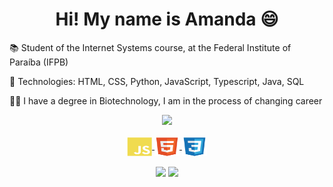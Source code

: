 <h1 align="center"> Hi! My name is Amanda 😄 </h1>

<img align="right" style="margin-top:-200px" alt="Amanda-pic" height="190" src="https://i.ibb.co/HK2LZYB/your-image.jpg" alt="Sua Imagem">

📚 Student of the Internet Systems course, at the Federal Institute of Paraíba (IFPB) <p>
🌱 Technologies: HTML, CSS, Python, JavaScript, Typescript, Java, SQL <p>
👩‍🔬 I have a degree in Biotechnology, I am in the process of changing career <p>

<div align="center">
  <a href="https://github.com/Amandacdev">
  <a href= "https://www.linkedin.com/in/amanda-cruz-de-ara%C3%BAjo-092987215/">
  <img height="180em" src="https://github-readme-stats.vercel.app/api/top-langs/?username=Amandacdev&layout=compact&langs_count=7&theme=dracula"/>
</div>

 <div style="display: inline_block" align="center">
   <div>
     <br>
    <img align="center" alt="Js" height="30" width="40" src="https://raw.githubusercontent.com/devicons/devicon/master/icons/javascript/javascript-plain.svg">
    <img align="center" alt="HTML" height="30" width="40" src="https://raw.githubusercontent.com/devicons/devicon/master/icons/html5/html5-original.svg">
    <img align="center" alt="CSS" height="30" width="40" src="https://raw.githubusercontent.com/devicons/devicon/master/icons/css3/css3-original.svg">
  </div>
  <br>
  <div>   
     <img src="https://img.shields.io/badge/-Gmail-%23333?style=for-the-badge&logo=gmail&logoColor=white" target="_blank"></a>
     <a href="https://www.linkedin.com/in/amanda-cruz-de-ara%C3%BAjo-092987215/" target="_blank"><img src="https://img.shields.io/badge/-LinkedIn-%230077B5?style=for-the-badge&logo=linkedin&logoColor=white" target="_blank"></a>
   </div>
 </div>

<!-- ![Snake animation](https://github.com/Amandacdev/Amandacdev/blob/output/github-contribution-grid-snake.svg) -->
